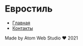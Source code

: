 # Евростиль

- [Главная](https://iserejatoje.github.io/eurostyle/frontpage.html)
- [Контакты](https://iserejatoje.github.io/eurostyle/contacts.html)

Made by Atom Web Studio ❤ 2021